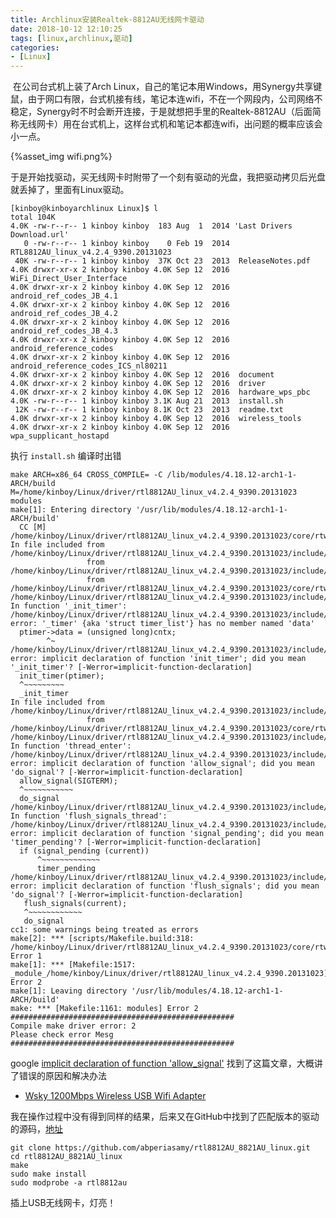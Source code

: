 ```yaml
---
title: Archlinux安装Realtek-8812AU无线网卡驱动
date: 2018-10-12 12:10:25
tags: [linux,archlinux,驱动]
categories: 
- [Linux]
---
```




​	在公司台式机上装了Arch Linux，自己的笔记本用Windows，用Synergy共享键鼠，由于网口有限，台式机接有线，笔记本连wifi，不在一个网段内，公司网络不稳定，Synergy时不时会断开连接，于是就想把手里的Realtek-8812AU（后面简称无线网卡）用在台式机上，这样台式机和笔记本都连wifi，出问题的概率应该会小一点。

{%asset_img wifi.png%}

<!--more-->

​	于是开始找驱动，买无线网卡时附带了一个刻有驱动的光盘，我把驱动拷贝后光盘就丢掉了，里面有Linux驱动。

```shell
[kinboy@kinboyarchlinux Linux]$ l
total 104K
4.0K -rw-r--r-- 1 kinboy kinboy  183 Aug  1  2014 'Last Drivers Download.url'
   0 -rw-r--r-- 1 kinboy kinboy    0 Feb 19  2014  RTL8812AU_linux_v4.2.4_9390.20131023
 40K -rw-r--r-- 1 kinboy kinboy  37K Oct 23  2013  ReleaseNotes.pdf
4.0K drwxr-xr-x 2 kinboy kinboy 4.0K Sep 12  2016  WiFi_Direct_User_Interface
4.0K drwxr-xr-x 2 kinboy kinboy 4.0K Sep 12  2016  android_ref_codes_JB_4.1
4.0K drwxr-xr-x 2 kinboy kinboy 4.0K Sep 12  2016  android_ref_codes_JB_4.2
4.0K drwxr-xr-x 2 kinboy kinboy 4.0K Sep 12  2016  android_ref_codes_JB_4.3
4.0K drwxr-xr-x 2 kinboy kinboy 4.0K Sep 12  2016  android_reference_codes
4.0K drwxr-xr-x 2 kinboy kinboy 4.0K Sep 12  2016  android_reference_codes_ICS_nl80211
4.0K drwxr-xr-x 2 kinboy kinboy 4.0K Sep 12  2016  document
4.0K drwxr-xr-x 2 kinboy kinboy 4.0K Sep 12  2016  driver
4.0K drwxr-xr-x 2 kinboy kinboy 4.0K Sep 12  2016  hardware_wps_pbc
4.0K -rw-r--r-- 1 kinboy kinboy 3.1K Aug 21  2013  install.sh
 12K -rw-r--r-- 1 kinboy kinboy 8.1K Oct 23  2013  readme.txt
4.0K drwxr-xr-x 2 kinboy kinboy 4.0K Sep 12  2016  wireless_tools
4.0K drwxr-xr-x 2 kinboy kinboy 4.0K Sep 12  2016  wpa_supplicant_hostapd

```

执行 `install.sh` 编译时出错

```shell
make ARCH=x86_64 CROSS_COMPILE= -C /lib/modules/4.18.12-arch1-1-ARCH/build M=/home/kinboy/Linux/driver/rtl8812AU_linux_v4.2.4_9390.20131023  modules
make[1]: Entering directory '/usr/lib/modules/4.18.12-arch1-1-ARCH/build'
  CC [M]  /home/kinboy/Linux/driver/rtl8812AU_linux_v4.2.4_9390.20131023/core/rtw_cmd.o
In file included from /home/kinboy/Linux/driver/rtl8812AU_linux_v4.2.4_9390.20131023/include/osdep_service.h:41,
                 from /home/kinboy/Linux/driver/rtl8812AU_linux_v4.2.4_9390.20131023/include/drv_types.h:32,
                 from /home/kinboy/Linux/driver/rtl8812AU_linux_v4.2.4_9390.20131023/core/rtw_cmd.c:22:
/home/kinboy/Linux/driver/rtl8812AU_linux_v4.2.4_9390.20131023/include/osdep_service_linux.h: In function '_init_timer':
/home/kinboy/Linux/driver/rtl8812AU_linux_v4.2.4_9390.20131023/include/osdep_service_linux.h:253:8: error: '_timer' {aka 'struct timer_list'} has no member named 'data'
  ptimer->data = (unsigned long)cntx;
        ^~
/home/kinboy/Linux/driver/rtl8812AU_linux_v4.2.4_9390.20131023/include/osdep_service_linux.h:254:2: error: implicit declaration of function 'init_timer'; did you mean '_init_timer'? [-Werror=implicit-function-declaration]
  init_timer(ptimer);
  ^~~~~~~~~~
  _init_timer
In file included from /home/kinboy/Linux/driver/rtl8812AU_linux_v4.2.4_9390.20131023/include/drv_types.h:32,
                 from /home/kinboy/Linux/driver/rtl8812AU_linux_v4.2.4_9390.20131023/core/rtw_cmd.c:22:
/home/kinboy/Linux/driver/rtl8812AU_linux_v4.2.4_9390.20131023/include/osdep_service.h: In function 'thread_enter':
/home/kinboy/Linux/driver/rtl8812AU_linux_v4.2.4_9390.20131023/include/osdep_service.h:342:2: error: implicit declaration of function 'allow_signal'; did you mean 'do_signal'? [-Werror=implicit-function-declaration]
  allow_signal(SIGTERM);
  ^~~~~~~~~~~~
  do_signal
/home/kinboy/Linux/driver/rtl8812AU_linux_v4.2.4_9390.20131023/include/osdep_service.h: In function 'flush_signals_thread':
/home/kinboy/Linux/driver/rtl8812AU_linux_v4.2.4_9390.20131023/include/osdep_service.h:352:6: error: implicit declaration of function 'signal_pending'; did you mean 'timer_pending'? [-Werror=implicit-function-declaration]
  if (signal_pending (current))
      ^~~~~~~~~~~~~~
      timer_pending
/home/kinboy/Linux/driver/rtl8812AU_linux_v4.2.4_9390.20131023/include/osdep_service.h:354:3: error: implicit declaration of function 'flush_signals'; did you mean 'do_signal'? [-Werror=implicit-function-declaration]
   flush_signals(current);
   ^~~~~~~~~~~~~
   do_signal
cc1: some warnings being treated as errors
make[2]: *** [scripts/Makefile.build:318: /home/kinboy/Linux/driver/rtl8812AU_linux_v4.2.4_9390.20131023/core/rtw_cmd.o] Error 1
make[1]: *** [Makefile:1517: _module_/home/kinboy/Linux/driver/rtl8812AU_linux_v4.2.4_9390.20131023] Error 2
make[1]: Leaving directory '/usr/lib/modules/4.18.12-arch1-1-ARCH/build'
make: *** [Makefile:1161: modules] Error 2
##################################################
Compile make driver error: 2
Please check error Mesg
##################################################

```

google [implicit declaration of function 'allow_signal'](https://www.google.com/search?newwindow=1&ei=FTPAW4vwF8Pi8AOT2p7QBw&q=implicit+declaration+of+function+%27allow_signal%27&oq=implicit+declaration+of+function+%27allow_signal%27&gs_l=psy-ab.3.0.0i22i30.17484.17484..18449...0.0..0.287.287.2-1......0....1j2..gws-wiz.......0i71.6OTbatdtNrk) 找到了这篇文章，大概讲了错误的原因和解决办法

- [Wsky 1200Mbps Wireless USB Wifi Adapter](http://www.wolfteck.com/2018/02/22/wsky_1200mbps_wireless_usb_wifi_adapter/)

我在操作过程中没有得到同样的结果，后来又在GitHub中找到了匹配版本的驱动的源码，[地址](https://github.com/abperiasamy/rtl8812AU_8821AU_linux)

```shell
git clone https://github.com/abperiasamy/rtl8812AU_8821AU_linux.git
cd rtl8812AU_8821AU_linux
make
sudo make install
sudo modprobe -a rtl8812au
```

插上USB无线网卡，灯亮！